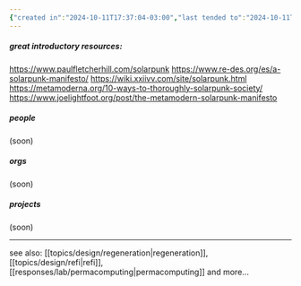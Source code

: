 ```yaml
---
{"created in":"2024-10-11T17:37:04-03:00","last tended to":"2024-10-11T18:01:28-03:00","tags":["concept","response","art","regen","design","🌱"],"notestage":["🌱"],"relevancescore":96,"dg-publish":true,"permalink":"/responses/regen/solarpunk/","dgPassFrontmatter":true,"created":"2024-10-11T17:37:04.440-03:00","updated":"2024-10-11T18:01:28.929-03:00"}
---
```


##### great introductory resources:

https://www.paulfletcherhill.com/solarpunk
https://www.re-des.org/es/a-solarpunk-manifesto/
https://wiki.xxiivv.com/site/solarpunk.html
https://metamoderna.org/10-ways-to-thoroughly-solarpunk-society/
https://www.joelightfoot.org/post/the-metamodern-solarpunk-manifesto

##### people

(soon)
##### orgs

(soon)
##### projects

(soon)

----
see also: [[topics/design/regeneration\|regeneration]], [[topics/design/refi\|refi]], [[responses/lab/permacomputing\|permacomputing]] and more...
